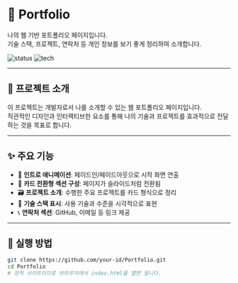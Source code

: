 # 📌 Portfolio

나의 웹 기반 포트폴리오 페이지입니다.  
기술 스택, 프로젝트, 연락처 등 개인 정보를 보기 좋게 정리하여 소개합니다.

![status](https://img.shields.io/badge/status-in%20progress-yellow)
![tech](https://img.shields.io/badge/stack-HTML%2FCSS%2FJS-blue)

---

## 📂 프로젝트 소개

이 프로젝트는 개발자로서 나를 소개할 수 있는 웹 포트폴리오 페이지입니다.  
직관적인 디자인과 인터랙티브한 요소를 통해 나의 기술과 프로젝트를 효과적으로 전달하는 것을 목표로 합니다.

---

## ✨ 주요 기능

- 🎨 **인트로 애니메이션**: 페이드인/페이드아웃으로 시작 화면 연출
- 🧩 **카드 전환형 섹션 구성**: 페이지가 슬라이드처럼 전환됨
- 🗃️ **프로젝트 소개**: 수행한 주요 프로젝트를 카드 형식으로 정리
- 📝 **기술 스택 표시**: 사용 기술과 수준을 시각적으로 표현
- 📞 **연락처 섹션**: GitHub, 이메일 등 링크 제공

---

## 🚀 실행 방법

```bash
git clone https://github.com/your-id/Portfolio.git
cd Portfolio
# 정적 사이트이므로 브라우저에서 index.html을 열면 됩니다.
